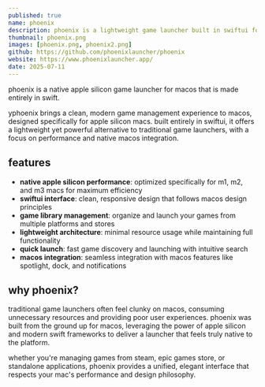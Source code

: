 ```yaml
---
published: true
name: phoenix
description: phoenix is a lightweight game launcher built in swiftui for macos.
thumbnail: phoenix.png
images: [phoenix.png, phoenix2.png]
github: https://github.com/phoenixlauncher/phoenix
website: https://www.phoenixlauncher.app/
date: 2025-07-11
---
```


phoenix is a native apple silicon game launcher for macos that is made entirely in swift.

yphoenix brings a clean, modern game management experience to macos, designed specifically for apple silicon macs. built entirely in swiftui, it offers a lightweight yet powerful alternative to traditional game launchers, with a focus on performance and native macos integration.

## features

- **native apple silicon performance**: optimized specifically for m1, m2, and m3 macs for maximum efficiency
- **swiftui interface**: clean, responsive design that follows macos design principles
- **game library management**: organize and launch your games from multiple platforms and stores
- **lightweight architecture**: minimal resource usage while maintaining full functionality
- **quick launch**: fast game discovery and launching with intuitive search
- **macos integration**: seamless integration with macos features like spotlight, dock, and notifications

## why phoenix?

traditional game launchers often feel clunky on macos, consuming unnecessary resources and providing poor user experiences. phoenix was built from the ground up for macos, leveraging the power of apple silicon and modern swift frameworks to deliver a launcher that feels truly native to the platform.

whether you're managing games from steam, epic games store, or standalone applications, phoenix provides a unified, elegant interface that respects your mac's performance and design philosophy.